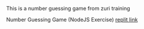 This is a number guessing game from zuri training

Number Guessing Game (NodeJS Exercise) [replit link](https://replit.com/@ukatuMichael/zuritraining#number_guessing_game/index.html) 
